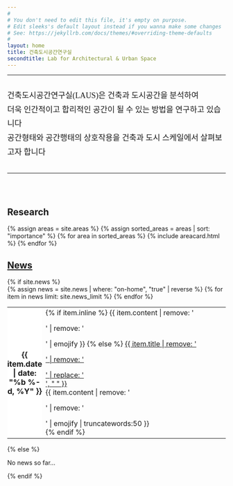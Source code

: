 ```yaml
---
#
# You don't need to edit this file, it's empty on purpose.
# Edit sleeks's default layout instead if you wanna make some changes
# See: https://jekyllrb.com/docs/themes/#overriding-theme-defaults
#
layout: home
title: 건축도시공간연구실
secondtitle: Lab for Architectural & Urban Space
---
```


<hr/>
<br/>
<span style="font-family:Nanumsquare;font-size:1.3em;font-weight:normal;line-height:1.8em;">건축도시공간연구실(LAUS)은 건축과 도시공간을 분석하여<br/>더욱 인간적이고 합리적인 공간이 될 수 있는 방법을 연구하고 있습니다<br/>공간형태와 공간행태의 상호작용을 건축과 도시 스케일에서 살펴보고자 합니다</span>
<br/><br/>

<hr/>



<br/><br/>


## Research
<div class="container">
    <div class="post-list" itemscope="" itemtype="http://schema.org/Blog">
    {% assign areas = site.areas %} 
    {% assign sorted_areas = areas | sort: "importance" %} 
    {% for area in sorted_areas %}
    {% include areacard.html %}
    {% endfor %}
    <!-- {% include pagination.html %} -->
    </div>
</div>

<style>
    table th {
        font-size:1.1rem;
        font-weight:bold;
        border: 0px;
        padding : 0px;
        width: 10%;
        background-color : #ffffff;
    }
    thead {
        border: 0px;
    }
    .summary {
      font-size: 1rem;
      font-weight: normal;
    }
</style>


<div class="news">
  <a href="/news"><h2>News</h2></a>
  {% if site.news  %}
    <div class="table-responsive">
      <table class="table table-sm table-borderless">
      {% assign news = site.news | where: "on-home", "true" | reverse %}
      {% for item in news limit: site.news_limit %}
        <tr>
          <th scope="row">{{ item.date | date: "%b %-d, %Y" }}</th>
          <td>
            {% if item.inline %}
              {{ item.content | remove: '<p>' | remove: '</p>' | emojify }}
            {% else %}
              <a class="news-title" href="{{ item.permalink | relative_url }}">{{ item.title | remove: '<p>' | remove: '</p>' | replace: '<br/>', " " }}</a><br/>
              <div class="summary">
              {{ item.content | remove: '<p>' | remove: '</p>' | emojify | truncatewords:50 }}
              </div>
            {% endif %}
          </td>
        </tr>
      {% endfor %}
      </table>
    </div>
  {% else %}
    <p>No news so far...</p>
  {% endif %}
</div>
